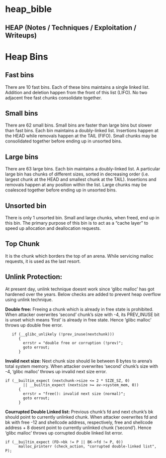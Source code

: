 # heap_bible
## HEAP  (Notes / Techniques / Exploitation / Writeups)

# Heap Bins

## Fast bins 

There are 10 fast bins. Each of these bins maintains a single linked list. Addition and deletion happen from the front of this list (LIFO). No two adjacent free fast chunks consolidate together.

##  Small bins

There are 62 small bins. Small bins are faster than large bins but slower than fast bins. Each bin maintains a doubly-linked list. Insertions happen at the HEAD while removals happen at the TAIL (FIFO). Small chunks may be consolidated together before ending up in unsorted bins.

## Large bins 

There are 63 large bins. Each bin maintains a doubly-linked list. A particular large bin has chunks of different sizes, sorted in decreasing order (i.e. largest chunk at the HEAD and smallest chunk at the TAIL). Insertions and removals happen at any position within the list. Large chunks may be coalesced together before ending up in unsorted bins.

## Unsorted bin

There is only 1 unsorted bin. Small and large chunks, when freed, end up in this bin. The primary purpose of this bin is to act as a “cache layer” to speed up allocation and deallocation requests.

##  Top Chunk 

It is the chunk which borders the top of an arena. While servicing malloc requests, it is used as the last resort.


## Unlink Protection: 
At present day, unlink technique doesnt work since ‘glibc malloc’ has got hardened over the years. Below checks are added to prevent heap overflow using unlink technique.

**Double free:** Freeing a chunk which is already in free state is prohibited. When attacker overwrites ‘second’ chunk’s size with -4, its PREV_INUSE bit is unset which means ‘first’ is already in free state. Hence ‘glibc malloc’ throws up double free error.

```
   if (__glibc_unlikely (!prev_inuse(nextchunk)))
      {
        errstr = "double free or corruption (!prev)";
        goto errout;
      }
```

**Invalid next size:** Next chunk size should lie between 8 bytes to arena’s total system memory. When attacker overwrites ‘second’ chunk’s size with -4, ‘glibc malloc’ throws up invalid next size error.

```
if (__builtin_expect (nextchunk->size <= 2 * SIZE_SZ, 0)
        || __builtin_expect (nextsize >= av->system_mem, 0))
      {
        errstr = "free(): invalid next size (normal)";
        goto errout;
      }
```

**Courrupted Double Linked list:** Previous chunk’s fd and next chunk’s bk should point to currently unlinked chunk. When attacker overwrites fd and bk with free -12 and shellcode address, respectively, free and shellcode address + 8 doesnt point to currently unlinked chunk (‘second’). Hence ‘glibc malloc’ throws up corrupted double linked list error.


```
if (__builtin_expect (FD->bk != P || BK->fd != P, 0))                     
      malloc_printerr (check_action, "corrupted double-linked list", P);
```

